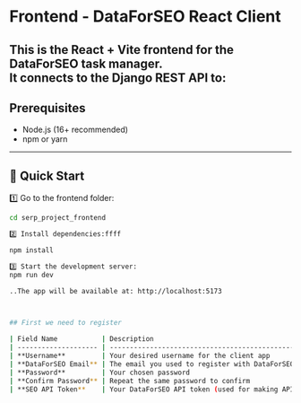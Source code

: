 # Frontend - DataForSEO React Client

This is the React + Vite frontend for the DataForSEO task manager.  
It connects to the Django REST API to:
---

## Prerequisites

- Node.js (16+ recommended)
- npm or yarn

---

## 🚀 Quick Start

1️⃣ Go to the frontend folder:

```bash
cd serp_project_frontend

2️⃣ Install dependencies:ffff

npm install

3️⃣ Start the development server:
npm run dev

..The app will be available at: http://localhost:5173



## First we need to register

| Field Name           | Description                                           |
| -------------------- | ----------------------------------------------------- |
| **Username**         | Your desired username for the client app              |
| **DataForSEO Email** | The email you used to register with DataForSEO (SERP) |
| **Password**         | Your chosen password                                  |
| **Confirm Password** | Repeat the same password to confirm                   |
| **SEO API Token**    | Your DataForSEO API token (used for making API calls) |
